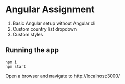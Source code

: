 
Angular Assignment
============
1. Basic Angular setup without Angular cli<br>
2. Custom country list dropdown
3. Custom styles

Running the app
---------------

```
npm i
npm start
```

Open a browser and navigate to http://localhost:3000/
